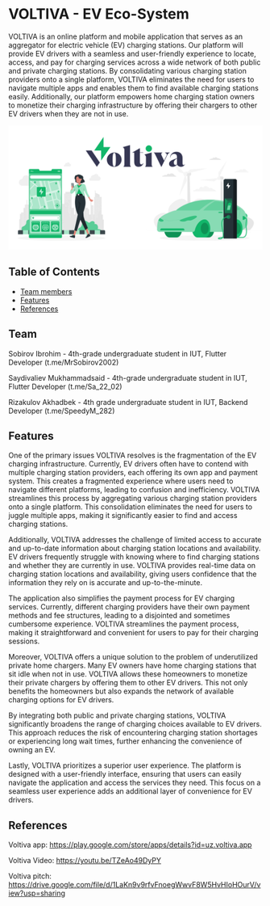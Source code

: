 # VOLTIVA - EV Eco-System

VOLTIVA is an online platform and mobile application that serves as an aggregator for electric vehicle (EV) charging stations. Our platform will provide EV drivers with a seamless and user-friendly experience to locate, access, and pay for charging services across a wide network of both public and private charging stations. By consolidating various charging station providers onto a single platform, VOLTIVA eliminates the need for users to navigate multiple apps and enables them to find available charging stations easily. Additionally, our platform empowers home charging station owners to monetize their charging infrastructure by offering their chargers to other EV drivers when they are not in use.

![Project Image](https://github.com/MrSobirov/voltiva_mGovAward/raw/main/Frame%204.png)

## Table of Contents
- [Team members](#team)
- [Features](#features)
- [References](#references)


## Team

Sobirov Ibrohim - 4th-grade undergraduate student in IUT, Flutter Developer (t.me/MrSobirov2002)

Saydivaliev Mukhammadsaid - 4th-grade undergraduate student in IUT, Flutter Developer (t.me/Sa_22_02)

Rizakulov Akhadbek - 4th grade undergraduate student in IUT, Backend Developer (t.me/SpeedyM_282)

## Features

One of the primary issues VOLTIVA resolves is the fragmentation of the EV charging infrastructure. Currently, EV drivers often have to contend with multiple charging station providers, each offering its own app and payment system. This creates a fragmented experience where users need to navigate different platforms, leading to confusion and inefficiency. VOLTIVA streamlines this process by aggregating various charging station providers onto a single platform. This consolidation eliminates the need for users to juggle multiple apps, making it significantly easier to find and access charging stations.

Additionally, VOLTIVA addresses the challenge of limited access to accurate and up-to-date information about charging station locations and availability. EV drivers frequently struggle with knowing where to find charging stations and whether they are currently in use. VOLTIVA provides real-time data on charging station locations and availability, giving users confidence that the information they rely on is accurate and up-to-the-minute.

The application also simplifies the payment process for EV charging services. Currently, different charging providers have their own payment methods and fee structures, leading to a disjointed and sometimes cumbersome experience. VOLTIVA streamlines the payment process, making it straightforward and convenient for users to pay for their charging sessions.

Moreover, VOLTIVA offers a unique solution to the problem of underutilized private home chargers. Many EV owners have home charging stations that sit idle when not in use. VOLTIVA allows these homeowners to monetize their private chargers by offering them to other EV drivers. This not only benefits the homeowners but also expands the network of available charging options for EV drivers.

By integrating both public and private charging stations, VOLTIVA significantly broadens the range of charging choices available to EV drivers. This approach reduces the risk of encountering charging station shortages or experiencing long wait times, further enhancing the convenience of owning an EV.

Lastly, VOLTIVA prioritizes a superior user experience. The platform is designed with a user-friendly interface, ensuring that users can easily navigate the application and access the services they need. This focus on a seamless user experience adds an additional layer of convenience for EV drivers.


## References

Voltiva app: https://play.google.com/store/apps/details?id=uz.voltiva.app

Voltiva Video: https://youtu.be/TZeAo49DyPY

Voltiva pitch: https://drive.google.com/file/d/1LaKn9v9rfvFnoegWwvF8W5HvHIoHOurV/view?usp=sharing
